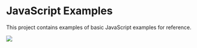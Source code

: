 # JavaScript Examples

This project contains examples of basic JavaScript examples for reference.

![](https://i.imgur.com/A4xHfjS.png)
